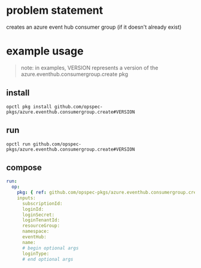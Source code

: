 # problem statement
creates an azure event hub consumer group (if it doesn't already exist)

# example usage

> note: in examples, VERSION represents a version of the azure.eventhub.consumergroup.create pkg

## install

```shell
opctl pkg install github.com/opspec-pkgs/azure.eventhub.consumergroup.create#VERSION
```

## run

```
opctl run github.com/opspec-pkgs/azure.eventhub.consumergroup.create#VERSION
```

## compose

```yaml
run:
  op:
    pkg: { ref: github.com/opspec-pkgs/azure.eventhub.consumergroup.create#VERSION }
    inputs: 
      subscriptionId:
      loginId:
      loginSecret:
      loginTenantId:
      resourceGroup:
      namespace:
      eventHub:
      name:
      # begin optional args
      loginType:
      # end optional args
```